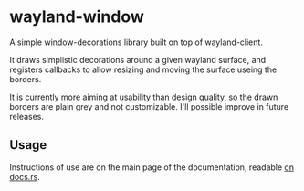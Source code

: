 # wayland-window
A simple window-decorations library built on top of wayland-client.

It draws simplistic decorations around a given wayland surface, and registers
callbacks to allow resizing and moving the surface useing the borders.

It is currently more aiming at usability than design quality, so the drawn
borders are plain grey and not customizable. I'll possible improve in future
releases.

## Usage
Instructions of use are on the main page of the documentation,
readable [on docs.rs](http://docs.rs/wayland-window/).

